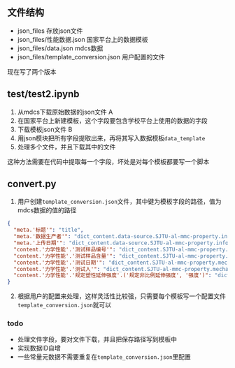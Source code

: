 ## 文件结构

- json_files                              存放json文件
- json_files/性能数据.json                  国家平台上的数据模板
- json_files/data.json                     mdcs数据
- json_files/template_conversion.json     用户配置的文件

现在写了两个版本
## test/test2.ipynb

1. 从mdcs下载原始数据的json文件 A
2. 在国家平台上新建模板，这个字段要包含学校平台上使用的数据的字段
3. 下载模板json文件 B
4. 用json模块把所有字段提取出来，再将其写入数据模板`data_template`
5. 处理多个文件，并且下载其中的文件

这种方法需要在代码中提取每一个字段，坏处是对每个模板都要写一个脚本

## convert.py

1. 用户创建`template_conversion.json`文件，其中键为模板字段的路径，值为mdcs数据的值的路径

```json
{
  "meta.'标题'": "title",
  "meta.'数据生产者'": "dict_content.data-source.SJTU-al-mmc-property.information.data-source",
  "meta.'上传日期'": "dict_content.data-source.SJTU-al-mmc-property.information.upload-date",
  "content.'力学性能'.'测试样品编号'": "dict_content.SJTU-al-mmc-property.mechanical-property.number-of-test-sample",
  "content.'力学性能'.'测试样品含量'": "dict_content.SJTU-al-mmc-property.mechanical-property.volume-ratio-of-reinforcement-in-test-sample.value",
  "content.'力学性能'.'测试日期'": "dict_content.SJTU-al-mmc-property.mechanical-property.test-date",
  "content.'力学性能'.'测试人'": "dict_content.SJTU-al-mmc-property.mechanical-property.tester",
  "content.'力学性能'.'规定塑性延伸强度'.('规定非比例延伸强度', '强度')": "dict_content.SJTU-al-mmc-property.mechanical-property.specifies-the-plastic-elongation-strength.specifies-the-plastic-elongation-strength-record.('strength.value', 'rp')"
}
```

2. 根据用户的配置来处理，这样灵活性比较强，只需要每个模板写一个配置文件`template_conversion.json`就可以

### todo

- 处理文件字段，要对文件下载，并且把保存路径写到模板中
- 实现数据ID自增
- 一些常量元数据不需要重复在`template_conversion.json`里配置

